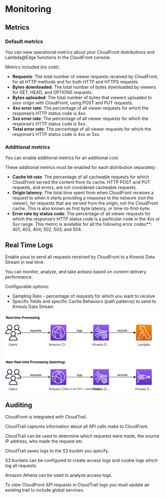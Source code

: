 # Monitoring

## Metrics

### Default metrics

You can view operational metrics about your CloudFront distributions and Lambda@Edge functions in the CloudFront console.

Metrics included (no cost):

- **Requests**: The total number of viewer requests received by CloudFront, for all HTTP methods and for both HTTP and HTTPS requests.
- **Bytes downloaded**: The total number of bytes downloaded by viewers for GET, HEAD, and OPTIONS requests.
- **Bytes uploaded**: The total number of bytes that viewers uploaded to your origin with CloudFront, using POST and PUT requests.
- **4xx error rate**: The percentage of all viewer requests for which the response’s HTTP status code is 4xx.
- **5xx error rate**: The percentage of all viewer requests for which the response’s HTTP status code is 5xx.
- **Total error rate**: The percentage of all viewer requests for which the response’s HTTP status code is 4xx or 5xx.


### Additional metrics

You can enable additional metrics for an additional cost.

These additional metrics must be enabled for each distribution separately:

- **Cache hit rate**: The percentage of all cacheable requests for which CloudFront served the content from its cache. HTTP POST and PUT requests, and errors, are not considered cacheable requests.
- **Origin latency**: The total time spent from when CloudFront receives a request to when it starts providing a response to the network (not the viewer), for requests that are served from the origin, not the CloudFront cache. This is also known as first byte latency, or time-to-first-byte.
- **Error rate by status code**: The percentage of all viewer requests for which the response’s HTTP status code is a particular code in the 4xx or 5xx range. This metric is available for all the following error codes**: 401, 403, 404, 502, 503, and 504.


## Real Time Logs

Enable yous to send all requests received by CloudFront to a Kinesis Data Stream in real time.

You can monitor, analyze, and take actions based on content delivery performance.

Configurable options:
- Sampling Rate - percentage of requests for which you want to receive
- Specific fields and specific Cache Behaviors (path patterns) to send to Kinesis Data Stream

![](./monitoring/kinesis.drawio.svg)


## Auditing

CloudFront is integrated with CloudTrail.

CloudTrail captures information about all API calls make to CloudFront.

CloudTrail can be used to determine which requests were made, the source IP address, who made the request etc.

CloudTrail saves logs to the S3 bucket you specify.

S3 buckets can be configured to create access logs and cookie logs which log all requests.

Amazon Athena can be used to analyze access logs.

To view CloudFront API requests in CloudTrail logs you must update an existing trail to include global services.
